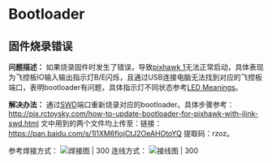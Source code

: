 # Bootloader

## 固件烧录错误

**问题描述：** 如果烧录固件时发生了错误，导致[pixhawk 1](https://docs.px4.io/main/en/flight_controller/pixhawk.html#_3dr-pixhawk-1-flight-controller-discontinued)无法正常启动，具体表现为飞控板IO输入输出指示灯B/E闪烁，且通过USB连接电脑无法找到对应的飞控板端口，表明bootloader有问题，具体指示灯不同状态参考[LED Meanings](https://docs.px4.io/main/en/getting_started/led_meanings.html)。

**解决办法：** 通过[SWD](https://docs.px4.io/main/en/flight_controller/pixhawk.html#swd-port)端口重新烧录对应的bootloader。具体步骤参考：http://pix.rctoysky.com/how-to-update-bootloader-for-pixhawk-with-jlink-swd.html
文中用到的两个文件均上传至：链接：https://pan.baidu.com/s/1l1XM6flojCtJ2OeAHOtoYQ 提取码：rzoz。

参考焊接方式：
![焊接图 | 300](./asset/troubleshooting_soldering.jpg)
连线方式：
![接线图 | 300](asset/troubleshooting_wiring.jpg)